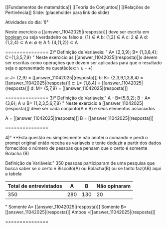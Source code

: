  [[Fundamentos de matemática]]
[[Teoria de Conjuntos]] 
[[Relações de Pertinência]]
Slide: (placeholder para link do slide)



Atividades do dia:
1)°

Neste exercício a [[answer_11042025|(resposta)]] deve ser escrita em [boolean ](https://pt.wikipedia.org/wiki/Boolean) ou seja verdadeiro ou falso
a: {1} ∈ A
b: {1,2} ∈ A
c: 2 ∉ A
d: {1,2,4} ⊂ A 
e: ∅ ∈ A
f: {4,{1,2}} ⊂ A

===============
2)°
Definição de Variáveis: "
A= {2,3,9}; B= {1,3,8,4}; C={1,3,5,7,9}
"
Neste exercício as [[answer_11042025|(resposta)]]s devem ser escritas como operações que devem ser aplicadas para que o resultado seja o apresentado na questão(ex:∩ ∪  - +)

a: J= {2,9} = [[answer_11042025|(resposta)]]
b: K= {2,3,9,1,3,8,4} = [[answer_11042025|(resposta)]]
c: L= {1,8,4} = [[answer_11042025|(resposta)]]
d: M= {5,7,9} = [[answer_11042025|(resposta)]]

===============
3)°
Definição de Variáveis:"
A - B={5,8,2}; B - A= {3,6}; A ∪ B= {1,2,3,5,6,7,8}
"
Neste exercício a [[answer_11042025|(resposta)]] deve ser cada conjunto(A e B) e seus elementos associados

A = [[answer_11042025|(resposta)]]
B = [[answer_11042025|(resposta)]]

===============

4)°
**Esta questão eu simplesmente não anotei o comando e perdi o prompt original então receba as variáveis e tente deduzir a partir dos dados fornecidos o número de pessoas que pensam que o certo é somente Bolacha (B)

Definição de Variáveis:" 350 pessoas participaram de uma pesquisa que busca saber se o certo é Biscoito(A) ou Bolacha(B) ou se tanto faz(AB)
aqui a tabela

| Total de entrevistados | A   | B   | Não opinaram |
| ---------------------- | --- | --- | ------------ |
| 350                    | 280 | 130 | 20           |
"
Somente A= [[answer_11042025|(resposta)]]
Somente B= [[answer_11042025|(resposta)]]
Ambos =[[answer_11042025|(resposta)]]

===============